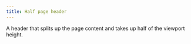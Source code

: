 ```yaml
---
title: Half page header
---
```

A header that splits up the page content and takes up half of the viewport height.
